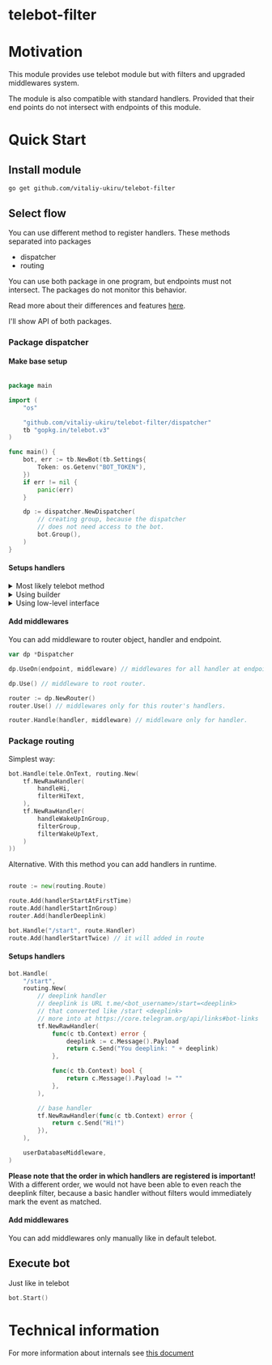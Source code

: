 # telebot-filter

# Motivation

This module provides use telebot module but with filters
and upgraded middlewares system.

The module is also compatible with standard handlers.
Provided that their end points do not intersect with
endpoints of this module.

# Quick Start

## Install module

```
go get github.com/vitaliy-ukiru/telebot-filter
```

## Select flow

You can use different method to register handlers.
These methods separated into packages

- dispatcher
- routing

You can use both package in one program, but endpoints
must not intersect.
The packages do not monitor this behavior.

Read more about their differences and features [here](#structure).

I'll show API of both packages.

### Package dispatcher
#### Make base setup

```go

package main

import (
	"os"

	"github.com/vitaliy-ukiru/telebot-filter/dispatcher"
	tb "gopkg.in/telebot.v3"
)

func main() {
	bot, err := tb.NewBot(tb.Settings{
		Token: os.Getenv("BOT_TOKEN"),
	})
	if err != nil {
		panic(err)
	}

	dp := dispatcher.NewDispatcher(
		// creating group, because the dispatcher
		// does not need access to the bot.
		bot.Group(),
	)
}
```

#### Setups handlers

<details>
<summary>Most likely telebot method</summary>

```go
dp.Handle(
    "/start",
    telefilter.NewRawHandler(   
        func(c tb.Context) error {
            return c.Send("Hi")
        },
        // filters list
        func(c tb.Context) bool {
            return c.Message().Chat.Type == tb.ChatPrivate
        },
    ),
    /* middlewares like in telebot*/
)
```

</details>


<details>
<summary>Using builder</summary>

```go
dp.Bind(
    dp.
    NewHandler(tb.OnText).
    Filter(message.EqualFold("hi")). // from pkg/filters/message,
    Do(func (c tb.Context) error {
        name := c.Message().Sender.FirstName
        return c.Send("Hi, " + name + "!")
    }),
)
```

</details>

<details>
<summary>Using low-level interface</summary>

```go
dp.Dispatch(
    telefilter.NewRoute(
        telefilter.NewRawHandler(
            tb.OnDocument,
            func (c tb.Context) error {
                return c.Send("I'll read this document later")
            },
            // filter
            func (c tb.Context) bool {
                doc := c.Message().Document
                return doc.MIME == "plain/text"
            },
        ),
        // middlewares
        middleware.Whitelist(
            CoolChatID,
        ),
    ),
)
```

Ugly? may be. But you don't use this in normal code.
</details>

#### Add middlewares

You can add middleware to router object, handler and endpoint.

```go
var dp *Dispatcher

dp.UseOn(endpoint, middleware) // middlewares for all handler at endpoint.

dp.Use() // middleware to root router.

router := dp.NewRouter()
router.Use() // middlewares only for this router's handlers.

router.Handle(handler, middleware) // middleware only for handler.

```



### Package routing
Simplest way:
```go
bot.Handle(tele.OnText, routing.New(
	tf.NewRawHandler(
		handleHi,
		filterHiText,
	),
	tf.NewRawHandler(
		handleWakeUpInGroup,
		filterGroup,
		filterWakeUpText,
	)
))
```
Alternative. With this method you can add handlers in runtime.
```go

route := new(routing.Route)

route.Add(handlerStartAtFirstTime)
route.Add(handlerStartInGroup)
router.Add(handlerDeeplink)

bot.Handle("/start", route.Handler)
route.Add(handlerStartTwice) // it will added in route

```


#### Setups handlers
```go
bot.Handle(
    "/start",
    routing.New(
        // deeplink handler
        // deeplink is URL t.me/<bot_username>/start=<deeplink>
        // that converted like /start <deeplink>
        // more into at https://core.telegram.org/api/links#bot-links
        tf.NewRawHandler(
            func(c tb.Context) error {
                deeplink := c.Message().Payload
                return c.Send("You deeplink: " + deeplink)
            },

            func(c tb.Context) bool {
                return c.Message().Payload != ""
            },
        ),

        // base handler
        tf.NewRawHandler(func(c tb.Context) error {
            return c.Send("Hi!")
        }),
    ),

    userDatabaseMiddleware,
)
```
**Please note that the order in which handlers are registered is important!**
With a different order, we would not have been able to even reach the deeplink filter,
because a basic handler without filters would immediately mark the event as matched.


#### Add middlewares
You can add middlewares only manually like in default telebot.


## Execute bot

Just like in telebot

```go
bot.Start()
```

# Technical information
For more information about internals see [this document](TECHNICAL.md)